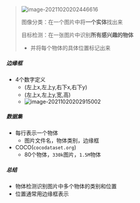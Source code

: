 > ![image-20211020202446616](/home/a415_10/.config/Typora/typora-user-images/image-20211020202446616.png)
>
> 图像分类：在一个图片中将**一个实体**找出来
>
> 目标检测：在一张图片中识别**所有感兴趣的物体**
>
> * 并将每个物体的具体位置标记出来

##### 边缘框

* 4个数字定义
  * (左上x,左上y,右下x,右下y)
  * (左上x,左上y,宽,高)
  * ![image-20211020202915002](/home/a415_10/.config/Typora/typora-user-images/image-20211020202915002.png)

##### 数据集

* 每行表示一个物体
  * 图片文件名，物体类别，边缘框
* COCO(`cocodataset.org`)
  * 80个物体，`330k`图片，`1.5M`物体

##### 总结

* 物体检测识别图片中多个物体的类别和位置
* 位置通常用边缘框表示

